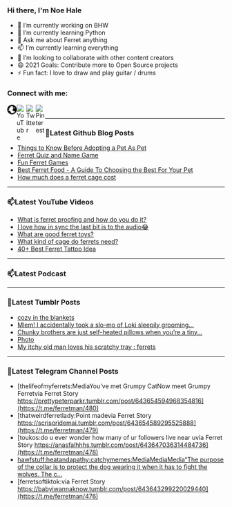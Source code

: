 ### Hi there, I'm Noe Hale

- 🔭 I’m currently working on BHW
- 🌱 I’m currently learning Python
- 💬 Ask me about Ferret anything
- 📫 I’m currently learning everything
- 🔭 I’m looking to collaborate with other content creators
- 😄 2021 Goals: Contribute more to Open Source projects
- ⚡ Fun fact: I love to draw and play guitar / drums

### Connect with me:

[<img align="left" alt="ferretvoice.com" width="22px" src="https://raw.githubusercontent.com/iconic/open-iconic/master/svg/globe.svg" />](https://ferretvoice.com)
[<img align="left" alt="YouTube" width="22px" src="https://cdn.jsdelivr.net/npm/simple-icons@v3/icons/youtube.svg" />](https://www.youtube.com/channel/UCk665XTfaMLVwFVWUmgnDiw)
[<img align="left" alt="Twitter" width="22px" src="https://cdn.jsdelivr.net/npm/simple-icons@v3/icons/twitter.svg" />](https://twitter.com/voiceferret)
[<img align="left" alt="Pinterest" width="22px" src="https://cdn.jsdelivr.net/npm/simple-icons@v3/icons/pinterest.svg" />](https://www.pinterest.com/voiceferret/)

<br />

---
### 🔭Latest Github Blog Posts
<!-- GITHUB:START -->
- [Things to Know Before Adopting a Pet As Pet](http://noehale.github.io/things-to-know-before-adopting-a-pet-as-pet/)
- [Ferret Quiz and Name Game](http://noehale.github.io/ferret-quiz/)
- [Fun Ferret Games](http://noehale.github.io/fun-ferret-games/)
- [Best Ferret Food - A Guide To Choosing the Best For Your Pet](http://noehale.github.io/best-ferret-food/)
- [How much does a ferret cage cost](http://noehale.github.io/how-much-does-a-ferret-cage-cost/)
<!-- GITHUB:END -->
---
### 📫Latest YouTube Videos

<!-- YOUTUBE:START -->
- [What is ferret proofing and how do you do it?](https://www.youtube.com/watch?v=81Syh_DJBQQ)
- [I love how in sync the last bit is to the audio😂](https://www.youtube.com/watch?v=WHBeGHwSlGY)
- [What are good ferret toys?](https://www.youtube.com/watch?v=tPxRilBzc0s)
- [What kind of cage do ferrets need?](https://www.youtube.com/watch?v=xzz6hC3sR5A)
- [40+ Best Ferret Tattoo Idea](https://www.youtube.com/watch?v=KIKqduR6Xcs)
<!-- YOUTUBE:END -->

---
### 📫Latest Podcast

<!-- PODCAST:START -->
<!-- PODCAST:END -->
---
### 📝Latest Tumblr Posts

<!-- TUMBLR:START -->
- [cozy in the blankets](https://come-forth-into-the-light.tumblr.com/post/643681076959756289)
- [Mlem! I accidentally took a slo-mo of Loki sleepily grooming...](https://come-forth-into-the-light.tumblr.com/post/643658387075317760)
- [Chunky brothers are just self-heated pillows when you’re a tiny...](https://come-forth-into-the-light.tumblr.com/post/643635712185581568)
- [Photo](https://come-forth-into-the-light.tumblr.com/post/643590488079958016)
- [My itchy old man loves his scratchy tray : ferrets](https://come-forth-into-the-light.tumblr.com/post/643567785996419072)
<!-- TUMBLR:END -->
---
### 📝Latest Telegram Channel Posts

<!-- TELEGRAM:START -->
- [thelifeofmyferrets:MediaYou’ve met Grumpy CatNow meet Grumpy Ferretvia Ferret Story https://prettypeterparkr.tumblr.com/post/643654594968354816](https://t.me/ferretman/480)
- [thatweirdferretlady:Point madevia Ferret Story https://scrisoridemai.tumblr.com/post/643654589295525888](https://t.me/ferretman/479)
- [toukos:do u ever wonder how many of ur followers live near uvia Ferret Story https://anasfalhhhs.tumblr.com/post/643647036314484736](https://t.me/ferretman/478)
- [hawfstuff:heatandapathy:catchymemes:MediaMediaMedia“The purpose of the collar is to protect the dog wearing it when it has to fight the wolves. The c...](https://t.me/ferretman/477)
- [ferretsoftiktok:via Ferret Story https://babyiwannaknow.tumblr.com/post/643643299220029440](https://t.me/ferretman/476)
<!-- TELEGRAM:END -->
